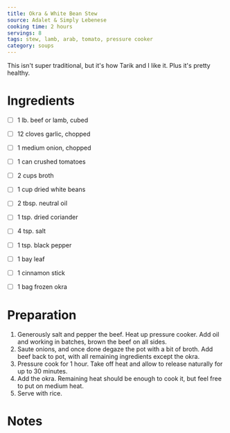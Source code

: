 ```yaml
---
title: Okra & White Bean Stew
source: Adalet & Simply Lebenese
cooking time: 2 hours
servings: 8
tags: stew, lamb, arab, tomato, pressure cooker
category: soups
---
```


This isn't super traditional, but it's how Tarik and I like it. Plus it's pretty healthy.

Ingredients
===========

* [ ] 1 lb. beef or lamb, cubed
* [ ] 12 cloves garlic, chopped
* [ ] 1 medium onion, chopped
* [ ] 1 can crushed tomatoes
* [ ] 2 cups broth
* [ ] 1 cup dried white beans
* [ ] 2 tbsp. neutral oil
* [ ] 1 tsp. dried coriander
* [ ] 4 tsp. salt
* [ ] 1 tsp. black pepper
* [ ] 1 bay leaf
* [ ] 1 cinnamon stick
* [ ] 1 bag frozen okra


Preparation
===========
1. Generously salt and pepper the beef. Heat up pressure cooker. Add oil and working in batches, brown the beef on all sides.
2. Saute onions, and once done degaze the pot with a bit of broth. Add beef back to pot, with all remaining ingredients except the okra.
3. Pressure cook for 1 hour. Take off heat and allow to release naturally for up to 30 minutes.
4. Add the okra. Remaining heat should be enough to cook it, but feel free to put on medium heat.
5. Serve with rice.

Notes
=====
